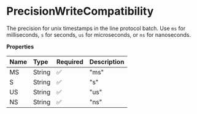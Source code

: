 # PrecisionWriteCompatibility

The precision for unix timestamps in the line protocol batch. Use `ms` for milliseconds, `s` for seconds, `us` for microseconds, or `ns` for nanoseconds.

**Properties**

| Name | Type   | Required | Description |
| :--- | :----- | :------- | :---------- |
| MS   | String | ✅       | "ms"        |
| S    | String | ✅       | "s"         |
| US   | String | ✅       | "us"        |
| NS   | String | ✅       | "ns"        |

<!-- This file was generated by liblab | https://liblab.com/ -->
